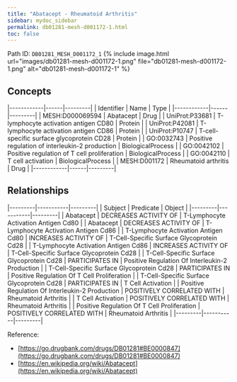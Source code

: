 ```yaml
---
title: "Abatacept - Rheumatoid Arthritis"
sidebar: mydoc_sidebar
permalink: db01281-mesh-d001172-1.html
toc: false 
---
```



Path ID: `DB01281_MESH_D001172_1`
{% include image.html url="images/db01281-mesh-d001172-1.png" file="db01281-mesh-d001172-1.png" alt="db01281-mesh-d001172-1" %}

## Concepts

|------------|------|---------|
| Identifier | Name | Type    |
|------------|------|---------|
| MESH:D000069594 | Abatacept | Drug |
| UniProt:P33681 | T-lymphocyte activation antigen CD80 | Protein |
| UniProt:P42081 | T-lymphocyte activation antigen CD86 | Protein |
| UniProt:P10747 | T-cell-specific surface glycoprotein CD28 | Protein |
| GO:0032743 | Positive regulation of interleukin-2 production | BiologicalProcess |
| GO:0042102 | Positive regulation of T cell proliferation | BiologicalProcess |
| GO:0042110 | T cell activation | BiologicalProcess |
| MESH:D001172 | Rheumatoid arthritis | Drug |
|------------|------|---------|

## Relationships

|---------|-----------|---------|
| Subject | Predicate | Object  |
|---------|-----------|---------|
| Abatacept | DECREASES ACTIVITY OF | T-Lymphocyte Activation Antigen Cd80 |
| Abatacept | DECREASES ACTIVITY OF | T-Lymphocyte Activation Antigen Cd86 |
| T-Lymphocyte Activation Antigen Cd80 | INCREASES ACTIVITY OF | T-Cell-Specific Surface Glycoprotein Cd28 |
| T-Lymphocyte Activation Antigen Cd86 | INCREASES ACTIVITY OF | T-Cell-Specific Surface Glycoprotein Cd28 |
| T-Cell-Specific Surface Glycoprotein Cd28 | PARTICIPATES IN | Positive Regulation Of Interleukin-2 Production |
| T-Cell-Specific Surface Glycoprotein Cd28 | PARTICIPATES IN | Positive Regulation Of T Cell Proliferation |
| T-Cell-Specific Surface Glycoprotein Cd28 | PARTICIPATES IN | T Cell Activation |
| Positive Regulation Of Interleukin-2 Production | POSITIVELY CORRELATED WITH | Rheumatoid Arthritis |
| T Cell Activation | POSITIVELY CORRELATED WITH | Rheumatoid Arthritis |
| Positive Regulation Of T Cell Proliferation | POSITIVELY CORRELATED WITH | Rheumatoid Arthritis |
|---------|-----------|---------|

Reference: 
  - [https://go.drugbank.com/drugs/DB01281#BE0000847](https://go.drugbank.com/drugs/DB01281#BE0000847)
  - [https://en.wikipedia.org/wiki/Abatacept](https://en.wikipedia.org/wiki/Abatacept)

